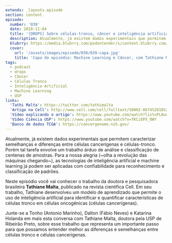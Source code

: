 ```yaml
---
extends: _layouts.episode
section: content
episode:
  number: '039'
  date: 2018-11-04
  title: '[DROPS] Sobre células-tronco, câncer e inteligência artificial'
  description: Atualmente, já existem dados experimentais que permitem caracterizar semelhanças e diferenças entre células cancerígenas e células-tronco. Porém tal tarefa envolve um trabalho árduo de análise e classificação de centenas de amostras. Tathiane desenvolveu um modelo de aprendizado que permite o uso de inteligência artificial para identificar e quantificar características de células tronco em células cancerígenas.
  blubrry: https://media.blubrry.com/podentender/s/content.blubrry.com/podentender/PODEntender_39.mp3
  cover:
    url: '/assets/images/episode/039/039-capa.jpg'
    title: 'Capa do episódio: Machine Learning e Câncer, com Tathiane Malta'
tags:
  - podcast
  - drops
  - Câncer
  - Células Tronco
  - Inteligência Artificial
  - Machine Learning
  - USP
links:
  'Tathi Malta': https://twitter.com/tathimalta
  'Artigo na Cell': http://www.cell.com/cell/fulltext/S0092-8674%2818%2930358-1#.WsZ88J8Lqmg.facebook
  'Vídeo explicando o artigo': https://www.youtube.com/watch?list=PLAudUnJeNg4uICtW3BhvWjpzJFUkirASz&params=OAFIAVgG&v=5ZsK4K4XAw0
  'Vídeo Ciência USP': https://www.youtube.com/watch?v=fKCiEPX_OWY
  'Banco de dados TCGA': https://cancergenome.nih.gov/
---
```

Atualmente, já existem dados experimentais que permitem caracterizar semelhanças e diferenças
entre células cancerígenas e células-tronco. Porém tal tarefa envolve um trabalho árduo de análise
e classificação de centenas de amostras. Para a nossa alegria (~olha a revolução das máquinas chegando~),
as tecnologias de inteligência artificial e machine learning já podem ser aplicadas com confiabilidade
para reconhecimento e classificação de padrões.

Neste episódio você vai conhecer o trabalho da doutora e pesquisadora brasileira **Tathiane Malta**,
publicado na revista científica Cell. Em seu trabalho, Tathiane desenvolveu um modelo de aprendizado
que permite o uso de inteligência artificial para identificar e quantificar características de células
tronco em células oncogênicas (células cancerígenas).

Junte-se a Tonho (Antonio Marinho), Dalton (Fábio Neves) e Katarina Holanda em mais esta conversa
com Tathiane Malta, doutora pela USP de Ribeirão Preto, sobre esse trabalho que representa um
importante passo para que possamos entender melhor as diferenças e semelhanças entre células
tronco e células cancerígenas.
